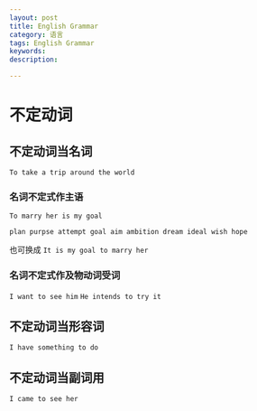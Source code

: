```yaml
---
layout: post
title: English Grammar
category: 语言
tags: English Grammar
keywords: 
description: 

---
```


# 不定动词


## 不定动词当名词

`To take a trip around the world`

### 名词不定式作主语

`To marry her is my goal`

`plan purpse attempt goal aim ambition dream ideal wish hope`

 也可换成  `It is my goal to marry her`

  
### 名词不定式作及物动词受词

`I want to see him`
`He intends to try it`

    
## 不定动词当形容词

`I have something to do`

## 不定动词当副词用

`I came to see her`



